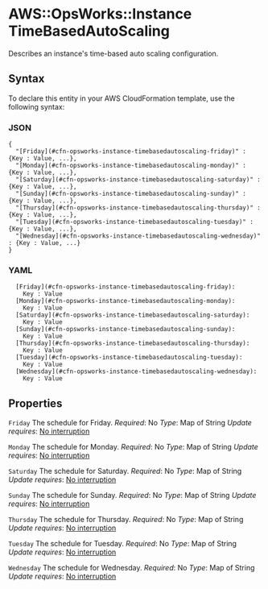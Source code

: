 # AWS::OpsWorks::Instance TimeBasedAutoScaling<a name="aws-properties-opsworks-instance-timebasedautoscaling"></a>

Describes an instance's time\-based auto scaling configuration\.

## Syntax<a name="aws-properties-opsworks-instance-timebasedautoscaling-syntax"></a>

To declare this entity in your AWS CloudFormation template, use the following syntax:

### JSON<a name="aws-properties-opsworks-instance-timebasedautoscaling-syntax.json"></a>

```
{
  "[Friday](#cfn-opsworks-instance-timebasedautoscaling-friday)" : {Key : Value, ...},
  "[Monday](#cfn-opsworks-instance-timebasedautoscaling-monday)" : {Key : Value, ...},
  "[Saturday](#cfn-opsworks-instance-timebasedautoscaling-saturday)" : {Key : Value, ...},
  "[Sunday](#cfn-opsworks-instance-timebasedautoscaling-sunday)" : {Key : Value, ...},
  "[Thursday](#cfn-opsworks-instance-timebasedautoscaling-thursday)" : {Key : Value, ...},
  "[Tuesday](#cfn-opsworks-instance-timebasedautoscaling-tuesday)" : {Key : Value, ...},
  "[Wednesday](#cfn-opsworks-instance-timebasedautoscaling-wednesday)" : {Key : Value, ...}
}
```

### YAML<a name="aws-properties-opsworks-instance-timebasedautoscaling-syntax.yaml"></a>

```
  [Friday](#cfn-opsworks-instance-timebasedautoscaling-friday):
    Key : Value
  [Monday](#cfn-opsworks-instance-timebasedautoscaling-monday):
    Key : Value
  [Saturday](#cfn-opsworks-instance-timebasedautoscaling-saturday):
    Key : Value
  [Sunday](#cfn-opsworks-instance-timebasedautoscaling-sunday):
    Key : Value
  [Thursday](#cfn-opsworks-instance-timebasedautoscaling-thursday):
    Key : Value
  [Tuesday](#cfn-opsworks-instance-timebasedautoscaling-tuesday):
    Key : Value
  [Wednesday](#cfn-opsworks-instance-timebasedautoscaling-wednesday):
    Key : Value
```

## Properties<a name="aws-properties-opsworks-instance-timebasedautoscaling-properties"></a>

`Friday`  <a name="cfn-opsworks-instance-timebasedautoscaling-friday"></a>
The schedule for Friday\.
*Required*: No
*Type*: Map of String
*Update requires*: [No interruption](https://docs.aws.amazon.com/AWSCloudFormation/latest/UserGuide/using-cfn-updating-stacks-update-behaviors.html#update-no-interrupt)

`Monday`  <a name="cfn-opsworks-instance-timebasedautoscaling-monday"></a>
The schedule for Monday\.
*Required*: No
*Type*: Map of String
*Update requires*: [No interruption](https://docs.aws.amazon.com/AWSCloudFormation/latest/UserGuide/using-cfn-updating-stacks-update-behaviors.html#update-no-interrupt)

`Saturday`  <a name="cfn-opsworks-instance-timebasedautoscaling-saturday"></a>
The schedule for Saturday\.
*Required*: No
*Type*: Map of String
*Update requires*: [No interruption](https://docs.aws.amazon.com/AWSCloudFormation/latest/UserGuide/using-cfn-updating-stacks-update-behaviors.html#update-no-interrupt)

`Sunday`  <a name="cfn-opsworks-instance-timebasedautoscaling-sunday"></a>
The schedule for Sunday\.
*Required*: No
*Type*: Map of String
*Update requires*: [No interruption](https://docs.aws.amazon.com/AWSCloudFormation/latest/UserGuide/using-cfn-updating-stacks-update-behaviors.html#update-no-interrupt)

`Thursday`  <a name="cfn-opsworks-instance-timebasedautoscaling-thursday"></a>
The schedule for Thursday\.
*Required*: No
*Type*: Map of String
*Update requires*: [No interruption](https://docs.aws.amazon.com/AWSCloudFormation/latest/UserGuide/using-cfn-updating-stacks-update-behaviors.html#update-no-interrupt)

`Tuesday`  <a name="cfn-opsworks-instance-timebasedautoscaling-tuesday"></a>
The schedule for Tuesday\.
*Required*: No
*Type*: Map of String
*Update requires*: [No interruption](https://docs.aws.amazon.com/AWSCloudFormation/latest/UserGuide/using-cfn-updating-stacks-update-behaviors.html#update-no-interrupt)

`Wednesday`  <a name="cfn-opsworks-instance-timebasedautoscaling-wednesday"></a>
The schedule for Wednesday\.
*Required*: No
*Type*: Map of String
*Update requires*: [No interruption](https://docs.aws.amazon.com/AWSCloudFormation/latest/UserGuide/using-cfn-updating-stacks-update-behaviors.html#update-no-interrupt)
